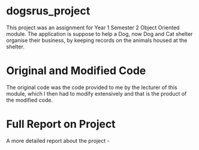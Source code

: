 # dogsrus_project
This project was an assignment for Year 1 Semester 2 Object Oriented module. The application is suppose to help a Dog, now Dog and Cat shelter organise their business, by keeping records on the animals housed at the shelter. 
# Original and Modified Code
The original code was the code provided to me by the lecturer of this module, which I then had to modify extensively and that is the product of the modified code. 
# Full Report on Project
A more detailed report about the project - 
